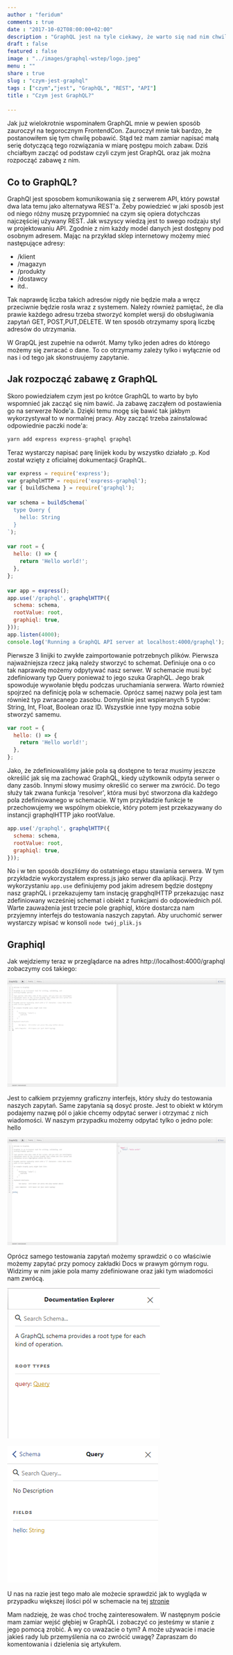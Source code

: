 ```yaml
---
author : "feridum"
comments : true
date : "2017-10-02T08:00:00+02:00"
description : "GraphQL jest na tyle ciekawy, że warto się nad nim chwilę pochylić. Dziś o tym jak zacząć"
draft : false
featured : false
image : "../images/graphql-wstep/logo.jpeg"
menu : ""
share : true
slug : "czym-jest-graphql"
tags : ["czym","jest", "GraphQL", "REST", "API"]
title : "Czym jest GraphQL?"

---
```


Jak już wielokrotnie wspominałem GraphQL mnie w pewien sposób zauroczył na tegorocznym FrontendCon. Zauroczył mnie tak bardzo, że postanowiłem się tym chwilę pobawić. Stąd też mam zamiar napisać małą serię dotyczącą tego rozwiązania w miarę postępu moich zabaw. Dziś chciałbym zacząć od podstaw czyli czym jest GraphQL oraz jak można rozpocząć zabawę z nim.
<!--more-->
## Co to GraphQL?
GraphQl jest sposobem komunikowania się z serwerem API, który powstał dwa lata temu jako alternatywa REST'a. Żeby powiedzieć w jaki sposób jest od niego różny muszę przypomnieć na czym się opiera dotychczas najczęściej używany REST. Jak wszyscy wiedzą jest to swego rodzaju styl w projektowaniu API. Zgodnie z nim każdy model danych jest dostępny pod osobnym adresem. Mając na przykład sklep internetowy możemy mieć następujące adresy:

- /klient
- /magazyn
- /produkty
- /dostawcy 
- itd..

Tak naprawdę liczba takich adresów nigdy nie będzie mała a wręcz przeciwnie będzie rosła wraz z systemem. Należy również pamiętać, że dla prawie każdego adresu trzeba stworzyć komplet wersji do obsługiwania zapytań GET, POST,PUT,DELETE. W ten sposób otrzymamy sporą liczbę adresów do utrzymania.

W GrapQL jest zupełnie na odwrót. Mamy tylko jeden adres do którego możemy się zwracać o dane. To co otrzymamy zależy tylko i wyłącznie od nas i od tego jak skonstruujemy zapytanie.

## Jak rozpocząć zabawę z GraphQL

Skoro powiedziałem czym jest po krótce GraphQL to warto by było wspomnieć jak zacząć się nim bawić. Ja zabawę zacząłem od postawienia go na serwerze Node'a. Dzięki temu mogę się bawić tak jakbym wykorzystywał to w normalnej pracy. Aby zacząć trzeba zainstalować odpowiednie paczki node'a:

```javascript
yarn add express express-graphql graphql
```

Teraz wystarczy napisać parę linijek kodu by wszystko działało ;p. Kod został wzięty z oficialnej dokumentacji GraphQL.

```javascript
var express = require('express');
var graphqlHTTP = require('express-graphql');
var { buildSchema } = require('graphql');

var schema = buildSchema(`
  type Query {
    hello: String
  }
`);

var root = {
  hello: () => {
    return 'Hello world!';
  },
};

var app = express();
app.use('/graphql', graphqlHTTP({
  schema: schema,
  rootValue: root,
  graphiql: true,
}));
app.listen(4000);
console.log('Running a GraphQL API server at localhost:4000/graphql');
```

Pierwsze 3 linijki to zwykłe zaimportowanie potrzebnych plików. Pierwsza najważniejsza rzecz jaką należy stworzyć to schemat. Definiuje ona o co tak naprawdę możemy odpytywać nasz serwer. W schemacie musi być zdefiniowany typ Query ponieważ to jego szuka GraphQL. Jego brak spowoduje wywołanie błędu podczas uruchamiania serwera. Warto również spojrzeć na definicję pola w schemacie. Oprócz samej nazwy pola jest tam również typ zwracanego zasobu. Domyślnie jest wspieranych 5 typów: String, Int, Float, Boolean oraz ID. Wszystkie inne typy można sobie stworzyć samemu. 

```javascript
var root = {
  hello: () => {
    return 'Hello world!';
  },
};
```

Jako, że zdefiniowaliśmy jakie pola są dostępne to teraz musimy jeszcze określić jak się ma zachować GraphQL, kiedy użytkownik odpyta serwer o dany zasób. Innymi słowy musimy określić co serwer ma zwrócić. Do tego służy tak zwana funkcja 'resolver', która musi być stworzona dla każdego pola zdefiniowanego w schemacie. W tym przykładzie funkcje te przechowujemy we wspólnym obiekcie, który potem jest przekazywany do instancji graphqlHTTP jako rootValue. 

```javascript
app.use('/graphql', graphqlHTTP({
  schema: schema,
  rootValue: root,
  graphiql: true,
}));
```
No i w ten sposób doszliśmy do ostatniego etapu stawiania serwera. W tym przykładzie wykorzystałem express.js jako serwer dla aplikacji. Przy wykorzystaniu `app.use` definiujemy pod jakim adresem będzie dostępny nasz graphQL i przekazujemy tam instację grapghqlHTTP przekazując nasz zdefiniowany wcześniej schemat i obiekt z funkcjami do odpowiednich pól. Warte zauważenia jest trzecie pole graphiql, które dostarcza nam przyjemny interfejs do testowania naszych zapytań. Aby uruchomić serwer wystarczy wpisać w konsoli `node twój_plik.js` 


## Graphiql

Jak wejdziemy teraz w przeglądarce na adres http://localhost:4000/graphql zobaczymy coś takiego:

![graphiql](../images/graphql-wstep/graphiql.png)

Jest to całkiem przyjemny graficzny interfejs, który służy do testowania naszych zapytań. Same zapytania są dosyć proste. Jest to obiekt w którym podajemy nazwę pól o jakie chcemy odpytać serwer i otrzymać z nich wiadomości. W naszym przypadku możemy odpytać tylko o jedno pole: hello

![graphiql_hello](../images/graphql-wstep/graphiql_test.png)

Oprócz samego testowania zapytań możemy sprawdzić o co właściwie możemy zapytać przy pomocy zakładki Docs w prawym górnym rogu. Widzimy w nim jakie pola mamy zdefiniowane oraz jaki tym wiadomości nam zwrócą. 

![docs](../images/graphql-wstep/docs_main.png)

![docs_query](../images/graphql-wstep/docs_query.png)

U nas na razie jest tego mało ale możecie sprawdzić jak to wygląda w przypadku większej ilości pól w schemacie na tej [stronie](http://graphql.org/swapi-graphql/)


Mam nadzieję, że was choć trochę zainteresowałem. W następnym poście mam zamiar wejść głębiej w GraphQL i zobaczyć co jesteśmy w stanie z jego pomocą zrobić. A wy co uważacie o tym? A może używacie i macie jakieś rady lub przemyślenia na co zwrócić uwagę? Zapraszam do komentowania i dzielenia się artykułem.
